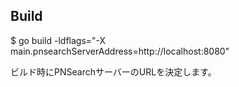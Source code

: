 ## Build

$ go build -ldflags="-X main.pnsearchServerAddress=http://localhost:8080"

ビルド時にPNSearchサーバーのURLを決定します。
